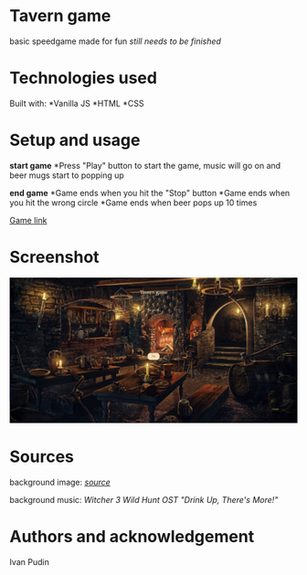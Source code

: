 # Tavern game

basic speedgame made for fun
_still needs to be finished_

# Technologies used

Built with:
*Vanilla JS
*HTML
\*CSS

# Setup and usage

**start game**
\*Press "Play" button to start the game, music will go on and beer mugs start to popping up

**end game**
*Game ends when you hit the "Stop" button
*Game ends when you hit the wrong circle
\*Game ends when beer pops up 10 times

[Game link](https://public.bc.fi/s2300108/speedgame/)

# Screenshot

![screenshot](content/webpage_screenshot.png)

# Sources

background image: [_source_](https://rare-gallery.com/838466-tavern-the-witcher-3-wild-hunt-men.html)

background music: _Witcher 3 Wild Hunt OST "Drink Up, There's More!"_

# Authors and acknowledgement

Ivan Pudin
